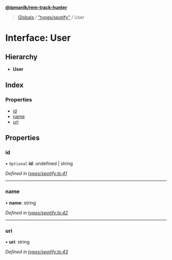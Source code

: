 **[@ipmanlk/rem-track-hunter](../README.md)**

> [Globals](../globals.md) / ["types/spotify"](../modules/_types_spotify_.md) / User

# Interface: User

## Hierarchy

* **User**

## Index

### Properties

* [id](_types_spotify_.user.md#id)
* [name](_types_spotify_.user.md#name)
* [uri](_types_spotify_.user.md#uri)

## Properties

### id

• `Optional` **id**: undefined \| string

*Defined in [types/spotify.ts:41](https://github.com/ipmanlk/rem-track-hunter/blob/1b078d0/lib/types/spotify.ts#L41)*

___

### name

•  **name**: string

*Defined in [types/spotify.ts:42](https://github.com/ipmanlk/rem-track-hunter/blob/1b078d0/lib/types/spotify.ts#L42)*

___

### uri

•  **uri**: string

*Defined in [types/spotify.ts:43](https://github.com/ipmanlk/rem-track-hunter/blob/1b078d0/lib/types/spotify.ts#L43)*
